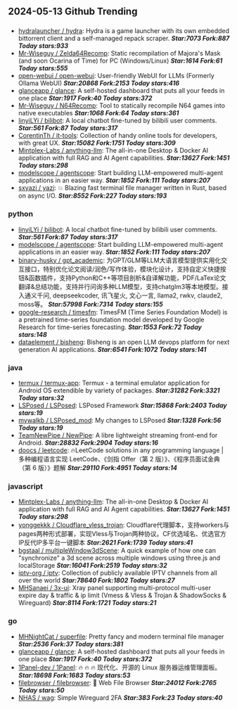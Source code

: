 ## 2024-05-13 Github Trending

### 
* [hydralauncher / hydra](https://github.com/hydralauncher/hydra): Hydra is a game launcher with its own embedded bittorrent client and a self-managed repack scraper. ***Star:7073 Fork:887 Today stars:933***
* [Mr-Wiseguy / Zelda64Recomp](https://github.com/Mr-Wiseguy/Zelda64Recomp): Static recompilation of Majora's Mask (and soon Ocarina of Time) for PC (Windows/Linux) ***Star:1614 Fork:61 Today stars:555***
* [open-webui / open-webui](https://github.com/open-webui/open-webui): User-friendly WebUI for LLMs (Formerly Ollama WebUI) ***Star:20868 Fork:2153 Today stars:416***
* [glanceapp / glance](https://github.com/glanceapp/glance): A self-hosted dashboard that puts all your feeds in one place ***Star:1917 Fork:40 Today stars:372***
* [Mr-Wiseguy / N64Recomp](https://github.com/Mr-Wiseguy/N64Recomp): Tool to statically recompile N64 games into native executables ***Star:1068 Fork:64 Today stars:361***
* [linyiLYi / bilibot](https://github.com/linyiLYi/bilibot): A local chatbot fine-tuned by bilibili user comments. ***Star:561 Fork:87 Today stars:317***
* [CorentinTh / it-tools](https://github.com/CorentinTh/it-tools): Collection of handy online tools for developers, with great UX. ***Star:15082 Fork:1751 Today stars:309***
* [Mintplex-Labs / anything-llm](https://github.com/Mintplex-Labs/anything-llm): The all-in-one Desktop & Docker AI application with full RAG and AI Agent capabilities. ***Star:13627 Fork:1451 Today stars:298***
* [modelscope / agentscope](https://github.com/modelscope/agentscope): Start building LLM-empowered multi-agent applications in an easier way. ***Star:1852 Fork:111 Today stars:207***
* [sxyazi / yazi](https://github.com/sxyazi/yazi): 💥 Blazing fast terminal file manager written in Rust, based on async I/O. ***Star:8552 Fork:227 Today stars:193***

### python
* [linyiLYi / bilibot](https://github.com/linyiLYi/bilibot): A local chatbot fine-tuned by bilibili user comments. ***Star:561 Fork:87 Today stars:317***
* [modelscope / agentscope](https://github.com/modelscope/agentscope): Start building LLM-empowered multi-agent applications in an easier way. ***Star:1852 Fork:111 Today stars:207***
* [binary-husky / gpt_academic](https://github.com/binary-husky/gpt_academic): 为GPT/GLM等LLM大语言模型提供实用化交互接口，特别优化论文阅读/润色/写作体验，模块化设计，支持自定义快捷按钮&函数插件，支持Python和C++等项目剖析&自译解功能，PDF/LaTex论文翻译&总结功能，支持并行问询多种LLM模型，支持chatglm3等本地模型。接入通义千问, deepseekcoder, 讯飞星火, 文心一言, llama2, rwkv, claude2, moss等。 ***Star:57998 Fork:7314 Today stars:155***
* [google-research / timesfm](https://github.com/google-research/timesfm): TimesFM (Time Series Foundation Model) is a pretrained time-series foundation model developed by Google Research for time-series forecasting. ***Star:1553 Fork:72 Today stars:148***
* [dataelement / bisheng](https://github.com/dataelement/bisheng): Bisheng is an open LLM devops platform for next generation AI applications. ***Star:6541 Fork:1072 Today stars:141***

### java
* [termux / termux-app](https://github.com/termux/termux-app): Termux - a terminal emulator application for Android OS extendible by variety of packages. ***Star:31282 Fork:3321 Today stars:32***
* [LSPosed / LSPosed](https://github.com/LSPosed/LSPosed): LSPosed Framework ***Star:15868 Fork:2403 Today stars:19***
* [mywalkb / LSPosed_mod](https://github.com/mywalkb/LSPosed_mod): My changes to LSPosed ***Star:1328 Fork:56 Today stars:19***
* [TeamNewPipe / NewPipe](https://github.com/TeamNewPipe/NewPipe): A libre lightweight streaming front-end for Android. ***Star:28832 Fork:2904 Today stars:16***
* [doocs / leetcode](https://github.com/doocs/leetcode): 🔥LeetCode solutions in any programming language | 多种编程语言实现 LeetCode、《剑指 Offer（第 2 版）》、《程序员面试金典（第 6 版）》题解 ***Star:29110 Fork:4951 Today stars:14***

### javascript
* [Mintplex-Labs / anything-llm](https://github.com/Mintplex-Labs/anything-llm): The all-in-one Desktop & Docker AI application with full RAG and AI Agent capabilities. ***Star:13627 Fork:1451 Today stars:298***
* [yonggekkk / Cloudflare_vless_trojan](https://github.com/yonggekkk/Cloudflare_vless_trojan): Cloudflare代理脚本，支持workers与pages两种形式部署，实现Vless与Trojan两种协议。CF优选域名、优选官方IP反代IP多平台一键脚本 ***Star:2621 Fork:1739 Today stars:41***
* [bgstaal / multipleWindow3dScene](https://github.com/bgstaal/multipleWindow3dScene): A quick example of how one can "synchronize" a 3d scene across multiple windows using three.js and localStorage ***Star:16041 Fork:2519 Today stars:32***
* [iptv-org / iptv](https://github.com/iptv-org/iptv): Collection of publicly available IPTV channels from all over the world ***Star:78640 Fork:1802 Today stars:27***
* [MHSanaei / 3x-ui](https://github.com/MHSanaei/3x-ui): Xray panel supporting multi-protocol multi-user expire day & traffic & ip limit (Vmess & Vless & Trojan & ShadowSocks & Wireguard) ***Star:8114 Fork:1721 Today stars:21***

### go
* [MHNightCat / superfile](https://github.com/MHNightCat/superfile): Pretty fancy and modern terminal file manager ***Star:2536 Fork:37 Today stars:381***
* [glanceapp / glance](https://github.com/glanceapp/glance): A self-hosted dashboard that puts all your feeds in one place ***Star:1917 Fork:40 Today stars:372***
* [1Panel-dev / 1Panel](https://github.com/1Panel-dev/1Panel): 🔥 🔥 🔥 现代化、开源的 Linux 服务器运维管理面板。 ***Star:18698 Fork:1683 Today stars:53***
* [filebrowser / filebrowser](https://github.com/filebrowser/filebrowser): 📂 Web File Browser ***Star:24012 Fork:2765 Today stars:50***
* [NHAS / wag](https://github.com/NHAS/wag): Simple Wireguard 2FA ***Star:383 Fork:23 Today stars:40***
